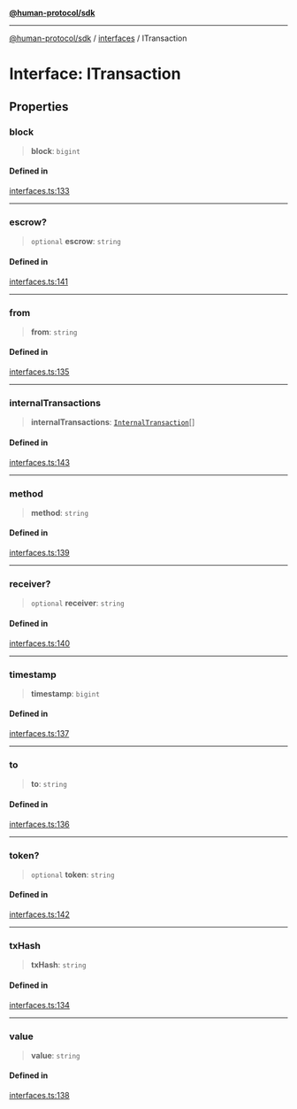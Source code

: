 [**@human-protocol/sdk**](../../README.md)

***

[@human-protocol/sdk](../../modules.md) / [interfaces](../README.md) / ITransaction

# Interface: ITransaction

## Properties

### block

> **block**: `bigint`

#### Defined in

[interfaces.ts:133](https://github.com/humanprotocol/human-protocol/blob/3ddf95c166a160d89d0a36078325a2fc8283f02c/packages/sdk/typescript/human-protocol-sdk/src/interfaces.ts#L133)

***

### escrow?

> `optional` **escrow**: `string`

#### Defined in

[interfaces.ts:141](https://github.com/humanprotocol/human-protocol/blob/3ddf95c166a160d89d0a36078325a2fc8283f02c/packages/sdk/typescript/human-protocol-sdk/src/interfaces.ts#L141)

***

### from

> **from**: `string`

#### Defined in

[interfaces.ts:135](https://github.com/humanprotocol/human-protocol/blob/3ddf95c166a160d89d0a36078325a2fc8283f02c/packages/sdk/typescript/human-protocol-sdk/src/interfaces.ts#L135)

***

### internalTransactions

> **internalTransactions**: [`InternalTransaction`](InternalTransaction.md)[]

#### Defined in

[interfaces.ts:143](https://github.com/humanprotocol/human-protocol/blob/3ddf95c166a160d89d0a36078325a2fc8283f02c/packages/sdk/typescript/human-protocol-sdk/src/interfaces.ts#L143)

***

### method

> **method**: `string`

#### Defined in

[interfaces.ts:139](https://github.com/humanprotocol/human-protocol/blob/3ddf95c166a160d89d0a36078325a2fc8283f02c/packages/sdk/typescript/human-protocol-sdk/src/interfaces.ts#L139)

***

### receiver?

> `optional` **receiver**: `string`

#### Defined in

[interfaces.ts:140](https://github.com/humanprotocol/human-protocol/blob/3ddf95c166a160d89d0a36078325a2fc8283f02c/packages/sdk/typescript/human-protocol-sdk/src/interfaces.ts#L140)

***

### timestamp

> **timestamp**: `bigint`

#### Defined in

[interfaces.ts:137](https://github.com/humanprotocol/human-protocol/blob/3ddf95c166a160d89d0a36078325a2fc8283f02c/packages/sdk/typescript/human-protocol-sdk/src/interfaces.ts#L137)

***

### to

> **to**: `string`

#### Defined in

[interfaces.ts:136](https://github.com/humanprotocol/human-protocol/blob/3ddf95c166a160d89d0a36078325a2fc8283f02c/packages/sdk/typescript/human-protocol-sdk/src/interfaces.ts#L136)

***

### token?

> `optional` **token**: `string`

#### Defined in

[interfaces.ts:142](https://github.com/humanprotocol/human-protocol/blob/3ddf95c166a160d89d0a36078325a2fc8283f02c/packages/sdk/typescript/human-protocol-sdk/src/interfaces.ts#L142)

***

### txHash

> **txHash**: `string`

#### Defined in

[interfaces.ts:134](https://github.com/humanprotocol/human-protocol/blob/3ddf95c166a160d89d0a36078325a2fc8283f02c/packages/sdk/typescript/human-protocol-sdk/src/interfaces.ts#L134)

***

### value

> **value**: `string`

#### Defined in

[interfaces.ts:138](https://github.com/humanprotocol/human-protocol/blob/3ddf95c166a160d89d0a36078325a2fc8283f02c/packages/sdk/typescript/human-protocol-sdk/src/interfaces.ts#L138)
